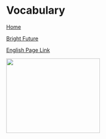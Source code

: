 # Vocabulary


[Home](all-files-links.md)

[Bright Future](bright-future.md)

[English Page Link](all-english-links.md)


<img src="https://i.pinimg.com/736x/f9/a2/e8/f9a2e84b21a7771623c2e7a3fe4b891d.jpg" width="250" height="200">


